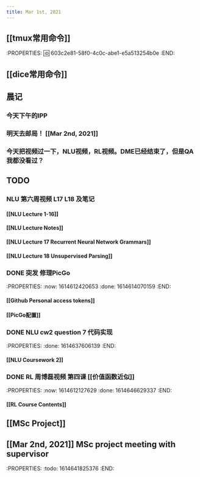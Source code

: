 ```yaml
---
title: Mar 1st, 2021
---
```


## [[tmux常用命令]]
:PROPERTIES:
:id: 603c2e81-58f0-4c0c-abe1-e5a513254b0e
:END:
## [[dice常用命令]]
## 晨记
### 今天下午的IPP
### 明天去邮局！ [[Mar 2nd, 2021]]
### 今天把视频过一下，NLU视频，RL视频。DME已经结束了，但是QA我都没看过？
## TODO
### NLU 第六周视频 L17 L18 及笔记
#### [[NLU Lecture 1-16]]
#### [[NLU Lecture Notes]]
#### [[NLU Lecture 17 Recurrent Neural Network Grammars]]
#### [[NLU Lecture 18 Unsupervised Parsing]]
### DONE 突发 修理PicGo
:PROPERTIES:
:now: 1614612420653
:done: 1614614070159
:END:
#### [[Github Personal access tokens]]
#### [[PicGo配置]]
### DONE NLU cw2 question 7 代码实现
:PROPERTIES:
:done: 1614637606139
:END:
#### [[NLU Coursework 2]]
### DONE RL 周博磊视频 第四课 [[价值函数近似]]
:PROPERTIES:
:now: 1614612127629
:done: 1614646629337
:END:
#### [[RL Course Contents]]
## [[MSc Project]]
## [[Mar 2nd, 2021]] MSc project meeting with supervisor
:PROPERTIES:
:todo: 1614641825376
:END:
##
